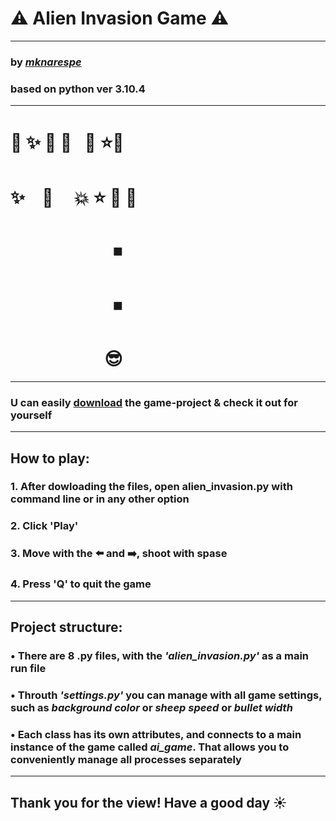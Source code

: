 # :warning: Alien Invasion Game :warning:
___
### by [***mknarespe***](https://github.com/mknarespe)
### based on python ver 3.10.4
___
# :space_invader: :sparkles:   :space_invader:  :space_invader:⠀:space_invader: :star::space_invader:
# :sparkles:    ⠀:space_invader:   ⠀  :boom:  :star: :space_invader:   :space_invader:
# ⠀⠀⠀⠀⠀⠀⠀⠀◾ 
# ⠀⠀⠀⠀⠀⠀⠀⠀◾ 
# ⠀⠀⠀⠀⠀⠀⠀  :sunglasses:
___
### U can easily [download](https://github.com/mknarespe/alien_invasion/archive/refs/heads/main.zip) the game-project & check it out for yourself
___
## How to play:
### 1. After dowloading the files, open alien_invasion.py with command line or in any other option 
### 2. Click 'Play'
### 3. Move with the ⬅️ and ➡️, shoot with **spase**
### 4. Press 'Q' to quit the game
___
## Project structure:
### • There are 8 .py files, with the _'alien_invasion.py'_ as a main **run** file
### • Throuth _'settings.py'_ you can manage with all game settings, such as _background color_ or _sheep speed_ or _bullet width_
### • Each class has its own attributes, and connects to a main instance of the game called _ai_game_. That allows you to conveniently manage all processes separately
___
## Thank you for the view! Have a good day ☀️
